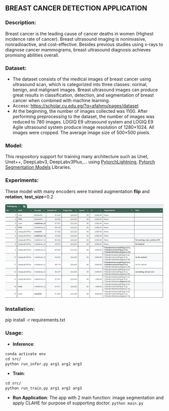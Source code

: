 ## BREAST CANCER DETECTION APPLICATION
### Description:
Breast cancer is the leading cause of cancer deaths in women (Highest incidence rate of cancer).
Breast ultrasound imaging is noninvasive, nonradioactive, and cost-effective. 
Besides previous studies using x-rays to diagnose cancer mammograms, breast ultrasound diagnosis achieves promising abilities overall.
### Dataset:
- The dataset consists of the medical images of breast cancer using ultrasound scan, which is categorized into three classes: normal, benign, and malignant images.
Breast ultrasound images can produce great results in classification, detection, and segmentation of breast cancer when combined with machine learning.
- Access: https://scholar.cu.edu.eg/?q=afahmy/pages/dataset
- At the beginning, the number of images collected was 1100. After performing preprocessing to the dataset, the number of images was reduced to 780 images.
LOGIQ E9 ultrasound system and LOGIQ E9 Agile ultrasound system produce image resolution of 1280×1024. All images were cropped. The average image size of 500×500 pixels.

### Model: 
This respository support for training many architecture such as Unet, Unet++, DeepLabv3, DeepLabv3Plus,... using [PytorchLightning](https://lightning.ai/docs/pytorch/stable/), [Pytorch Segmentation Models](https://github.com/qubvel-org/segmentation_models.pytorch) Libraries.


### Experiments:
These model with many encoders were trained augmentation **flip** and **rotation**, **test_size**=0.2

![Experiment Results](publics/image.png)

### Installation:
pip install -r requirements.txt
### Usage:
- **Inference**:
```
conda activate env
cd src/
python run_infer.py arg1 arg2 arg3
````
- **Train**:
```
cd src/
python run_train.py arg1 arg2 arg3
```
- **Run Application**:
The app with 2 main function: image segmentation and apply CLAHE for purpose of supporting doctor.
`python main.py`
